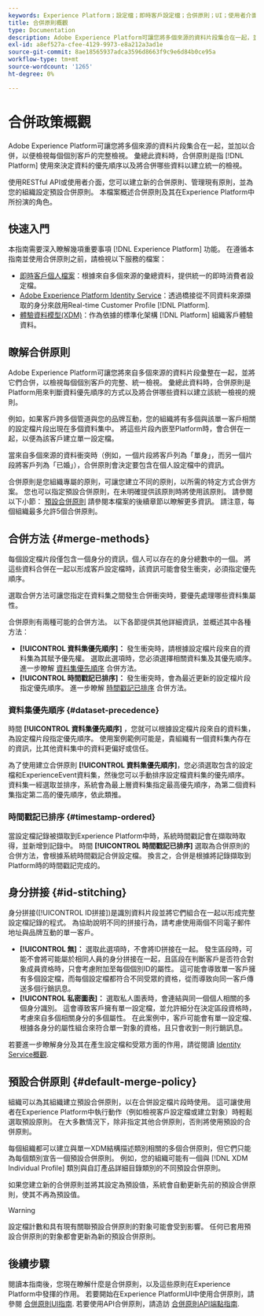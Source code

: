 ```yaml
---
keywords: Experience Platform；設定檔；即時客戶設定檔；合併原則；UI；使用者介面；已排序時間戳記；資料集優先順序
title: 合併原則概觀
type: Documentation
description: Adobe Experience Platform可讓您將多個來源的資料片段集合在一起，並加以合併，以便檢視個別客戶的完整檢視。 彙總此資料時，合併原則是Platform用來判斷資料優先順序的方式以及將合併哪些資料以建立統一檢視的規則。
exl-id: a8ef527a-cfee-4129-9973-e8a212a3ad1e
source-git-commit: 8ae18565937adca3596d8663f9c9e6d84b0ce95a
workflow-type: tm+mt
source-wordcount: '1265'
ht-degree: 0%

---
```


# 合併政策概觀

Adobe Experience Platform可讓您將多個來源的資料片段集合在一起，並加以合併，以便檢視每個個別客戶的完整檢視。 彙總此資料時，合併原則是指 [!DNL Platform] 使用來決定資料的優先順序以及將合併哪些資料以建立統一的檢視。

使用RESTful API或使用者介面，您可以建立新的合併原則、管理現有原則，並為您的組織設定預設合併原則。 本檔案概述合併原則及其在Experience Platform中所扮演的角色。

## 快速入門

本指南需要深入瞭解幾項重要事項 [!DNL Experience Platform] 功能。 在遵循本指南並使用合併原則之前，請檢視以下服務的檔案：

* [即時客戶個人檔案](../home.md)：根據來自多個來源的彙總資料，提供統一的即時消費者設定檔。
* [Adobe Experience Platform Identity Service](../../identity-service/home.md)：透過橋接從不同資料來源擷取的身分來啟用Real-time Customer Profile [!DNL Platform].
* [體驗資料模型(XDM)](../../xdm/home.md)：作為依據的標準化架構 [!DNL Platform] 組織客戶體驗資料。

## 瞭解合併原則

Adobe Experience Platform可讓您將來自多個來源的資料片段彙整在一起，並將它們合併，以檢視每個個別客戶的完整、統一檢視。 彙總此資料時，合併原則是Platform用來判斷資料優先順序的方式以及將合併哪些資料以建立該統一檢視的規則。

例如，如果客戶跨多個管道與您的品牌互動，您的組織將有多個與該單一客戶相關的設定檔片段出現在多個資料集中。 將這些片段內嵌至Platform時，會合併在一起，以便為該客戶建立單一設定檔。

當來自多個來源的資料衝突時（例如，一個片段將客戶列為「單身」，而另一個片段將客戶列為「已婚」），合併原則會決定要包含在個人設定檔中的資訊。

合併原則是您組織專屬的原則，可讓您建立不同的原則，以所需的特定方式合併方案。 您也可以指定預設合併原則，在未明確提供該原則時將使用該原則。 請參閱以下小節： [預設合併原則](#default-merge-policy) 請參閱本檔案的後續章節以瞭解更多資訊。 請注意，每個組織最多允許5個合併原則。

## 合併方法 {#merge-methods}

每個設定檔片段僅包含一個身分的資訊，個人可以存在的身分總數中的一個。 將這些資料合併在一起以形成客戶設定檔時，該資訊可能會發生衝突，必須指定優先順序。

選取合併方法可讓您指定在資料集之間發生合併衝突時，要優先處理哪些資料集屬性。

合併原則有兩種可能的合併方法。 以下各節提供其他詳細資訊，並概述其中各種方法：

* **[!UICONTROL 資料集優先順序]：** 發生衝突時，請根據設定檔片段來自的資料集為其賦予優先權。 選取此選項時，您必須選擇相關資料集及其優先順序。 進一步瞭解 [資料集優先順序](#dataset-precedence) 合併方法。
* **[!UICONTROL 時間戳記已排序]：** 發生衝突時，會為最近更新的設定檔片段指定優先順序。 進一步瞭解 [時間戳記已排序](#timestamp-ordered) 合併方法。

### 資料集優先順序 {#dataset-precedence}

時間 **[!UICONTROL 資料集優先順序]** ，您就可以根據設定檔片段來自的資料集，為設定檔片段指定優先順序。 使用案例範例可能是，貴組織有一個資料集內存在的資訊，比其他資料集中的資料更偏好或信任。

為了使用建立合併原則 **[!UICONTROL 資料集優先順序]**，您必須選取包含的設定檔和ExperienceEvent資料集，然後您可以手動排序設定檔資料集的優先順序。 資料集一經選取並排序，系統會為最上層資料集指定最高優先順序，為第二個資料集指定第二高的優先順序，依此類推。

### 時間戳記已排序 {#timestamp-ordered}

當設定檔記錄被擷取到Experience Platform中時，系統時間戳記會在擷取時取得，並新增到記錄中。 時間 **[!UICONTROL 時間戳記已排序]** 選取為合併原則的合併方法，會根據系統時間戳記合併設定檔。 換言之，合併是根據將記錄擷取到Platform時的時間戳記完成的。

## 身分拼接 {#id-stitching}

身分拼接([!UICONTROL ID拼接])是識別資料片段並將它們組合在一起以形成完整設定檔記錄的程式。 為協助說明不同的拼接行為，請考慮使用兩個不同電子郵件地址與品牌互動的單一客戶。

* **[!UICONTROL 無]：** 選取此選項時，不會將ID拼接在一起。 發生區段時，可能不會將可能屬於相同人員的身分拼接在一起，且區段在判斷客戶是否符合對象成員資格時，只會考慮附加至每個個別ID的屬性。 這可能會導致單一客戶擁有多個設定檔，而每個設定檔都符合不同受眾的資格，從而導致向同一客戶傳送多個行銷訊息。
* **[!UICONTROL 私密圖表]：** 選取私人圖表時，會連結與同一個個人相關的多個身分識別。 這會導致客戶擁有單一設定檔，並允許細分在決定區段資格時，考慮來自多個相關身分的多個屬性。 在此案例中，客戶可能會有單一設定檔、根據各身分的屬性組合來符合單一對象的資格，且只會收到一則行銷訊息。

若要進一步瞭解身分及其在產生設定檔和受眾方面的作用，請從閱讀 [Identity Service概觀](../../identity-service/home.md).

## 預設合併原則 {#default-merge-policy}

組織可以為其組織建立預設合併原則，以在合併設定檔片段時使用。 這可讓使用者在Experience Platform中執行動作（例如檢視客戶設定檔或建立對象）時輕鬆選取預設原則。 在大多數情況下，除非指定其他合併原則，否則將使用預設的合併原則。

每個組織都可以建立與單一XDM結構描述類別相關的多個合併原則，但它們只能為每個類別宣告一個預設合併原則。 例如，您的組織可能有一個與 [!DNL XDM Individual Profile] 類別與自訂產品詳細目錄類別的不同預設合併原則。

如果您建立新的合併原則並將其設定為預設值，系統會自動更新先前的預設合併原則，使其不再為預設值。

>[!WARNING]
>
>設定檔計數和具有現有關聯預設合併原則的對象可能會受到影響。 任何已套用預設合併原則的對象都會更新為新的預設合併原則。

## 後續步驟

閱讀本指南後，您現在瞭解什麼是合併原則，以及這些原則在Experience Platform中發揮的作用。 若要開始在Experience PlatformUI中使用合併原則，請參閱 [合併原則UI指南](ui-guide.md). 若要使用API合併原則，請造訪 [合併原則API端點指南](../api/merge-policies.md).
